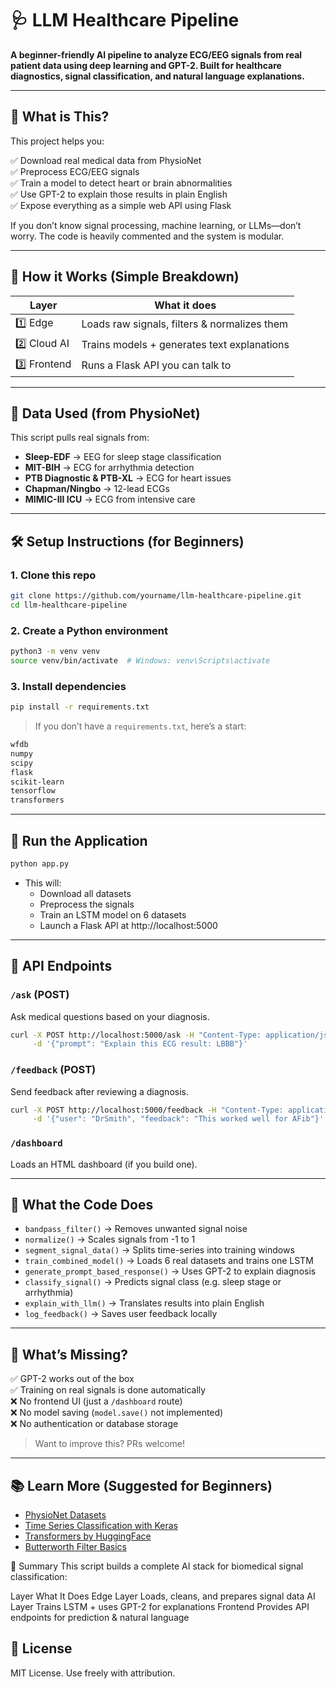# 🩺 LLM Healthcare Pipeline

**A beginner-friendly AI pipeline to analyze ECG/EEG signals from real patient data using deep learning and GPT-2. Built for healthcare diagnostics, signal classification, and natural language explanations.**

---

## 🚀 What is This?

This project helps you:

✅ Download real medical data from PhysioNet  
✅ Preprocess ECG/EEG signals  
✅ Train a model to detect heart or brain abnormalities  
✅ Use GPT-2 to explain those results in plain English  
✅ Expose everything as a simple web API using Flask  

If you don’t know signal processing, machine learning, or LLMs—don’t worry. The code is heavily commented and the system is modular.

---

## 🧱 How it Works (Simple Breakdown)

| Layer         | What it does                                         |
|---------------|------------------------------------------------------|
| 1️⃣ Edge       | Loads raw signals, filters & normalizes them        |
| 2️⃣ Cloud AI   | Trains models + generates text explanations         |
| 3️⃣ Frontend   | Runs a Flask API you can talk to                    |

---

## 🧠 Data Used (from PhysioNet)

This script pulls real signals from:

- **Sleep-EDF** → EEG for sleep stage classification  
- **MIT-BIH** → ECG for arrhythmia detection  
- **PTB Diagnostic & PTB-XL** → ECG for heart issues  
- **Chapman/Ningbo** → 12-lead ECGs  
- **MIMIC-III ICU** → ECG from intensive care

---

## 🛠️ Setup Instructions (for Beginners)

### 1. Clone this repo
```bash
git clone https://github.com/yourname/llm-healthcare-pipeline.git
cd llm-healthcare-pipeline
```

### 2. Create a Python environment
```bash
python3 -m venv venv
source venv/bin/activate  # Windows: venv\Scripts\activate
```

### 3. Install dependencies
```bash
pip install -r requirements.txt
```

> If you don’t have a `requirements.txt`, here’s a start:
```txt
wfdb
numpy
scipy
flask
scikit-learn
tensorflow
transformers
```

---

## 🧪 Run the Application

```bash
python app.py
```

- This will:
  - Download all datasets
  - Preprocess the signals
  - Train an LSTM model on 6 datasets
  - Launch a Flask API at http://localhost:5000

---

## 📡 API Endpoints

### `/ask` (POST)
Ask medical questions based on your diagnosis.
```bash
curl -X POST http://localhost:5000/ask -H "Content-Type: application/json" \
     -d '{"prompt": "Explain this ECG result: LBBB"}'
```

### `/feedback` (POST)
Send feedback after reviewing a diagnosis.
```bash
curl -X POST http://localhost:5000/feedback -H "Content-Type: application/json" \
     -d '{"user": "DrSmith", "feedback": "This worked well for AFib"}'
```

### `/dashboard`
Loads an HTML dashboard (if you build one).

---

## 🧠 What the Code Does

- `bandpass_filter()` → Removes unwanted signal noise  
- `normalize()` → Scales signals from -1 to 1  
- `segment_signal_data()` → Splits time-series into training windows  
- `train_combined_model()` → Loads 6 real datasets and trains one LSTM  
- `generate_prompt_based_response()` → Uses GPT-2 to explain diagnosis  
- `classify_signal()` → Predicts signal class (e.g. sleep stage or arrhythmia)  
- `explain_with_llm()` → Translates results into plain English  
- `log_feedback()` → Saves user feedback locally

---

## 🧩 What’s Missing?

✅ GPT-2 works out of the box  
✅ Training on real signals is done automatically  
❌ No frontend UI (just a `/dashboard` route)  
❌ No model saving (`model.save()` not implemented)  
❌ No authentication or database storage

> Want to improve this? PRs welcome!

---

## 📚 Learn More (Suggested for Beginners)

- [PhysioNet Datasets](https://physionet.org/)
- [Time Series Classification with Keras](https://www.tensorflow.org/tutorials/structured_data/time_series)
- [Transformers by HuggingFace](https://huggingface.co/docs/transformers/index)
- [Butterworth Filter Basics](https://en.wikipedia.org/wiki/Butterworth_filter)



🎯 Summary
This script builds a complete AI stack for biomedical signal classification:

Layer	What It Does
Edge Layer	Loads, cleans, and prepares signal data
AI Layer	Trains LSTM + uses GPT-2 for explanations
Frontend	Provides API endpoints for prediction & natural language

## 📄 License

MIT License. Use freely with attribution.
